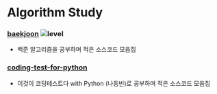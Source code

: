 # Algorithm Study 


### [baekjoon](/baekjoon) ![level](https://img.shields.io/badge/baekjoon-Silver%20IV-silver)
- 백준 알고리즘을 공부하며 적은 소스코드 모음집 

### [coding-test-for-python](/coding-test-for-python)
- 이것이 코딩테스트다 with Python (나동빈)로 공부하며 적은 소스코드 모음집